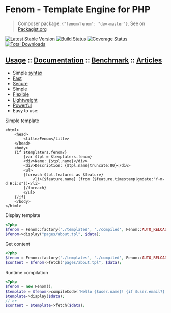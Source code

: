 Fenom - Template Engine for PHP
===============================

> Composer package: `{"fenom/fenom": "dev-master"}`. See on [Packagist.org](https://packagist.org/packages/fenom/fenom)

[![Latest Stable Version](https://poser.pugx.org/fenom/fenom/v/stable.png)](https://packagist.org/packages/fenom/fenom)
[![Build Status](https://travis-ci.org/bzick/fenom.png?branch=master)](https://travis-ci.org/bzick/fenom)
[![Coverage Status](https://coveralls.io/repos/bzick/fenom/badge.png?branch=master)](https://coveralls.io/r/bzick/fenom?branch=master)
[![Total Downloads](https://poser.pugx.org/fenom/fenom/downloads.png)](https://packagist.org/packages/fenom/fenom)
## [Usage](./docs/usage.md) :: [Documentation](./docs/readme.md) :: [Benchmark](./docs/benchmark.md) :: [Articles](./docs/articles.md)

* Simple [syntax](./docs/syntax.md)
* [Fast](./docs/benchmark.md)
* [Secure](./docs/settings.md)
* Simple
* [Flexible](./docs/ext/extensions.md)
* [Lightweight](./docs/benchmark.md#stats)
* [Powerful](./docs/readme.md)
* Easy to use:

Simple template

```smarty
<html>
    <head>
        <title>Fenom</title>
    </head>
    <body>
    {if $templaters.fenom?}
        {var $tpl = $templaters.fenom}
        <div>Name: {$tpl.name}</div>
        <div>Description: {$tpl.name|truncate:80}</div>
        <ul>
        {foreach $tpl.features as $feature}
            <li>{$feature.name} (from {$feature.timestamp|gmdate:"Y-m-d H:i:s"})</li>
        {/foreach}
        </ul>
    {/if}
    </body>
</html>
```

Display template

```php
<?php
$fenom = Fenom::factory('./templates', './compiled', Fenom::AUTO_RELOAD);
$fenom->display("pages/about.tpl", $data);
```

Get content

```php
<?php
$fenom = Fenom::factory('./templates', './compiled', Fenom::AUTO_RELOAD);
$content = $fenom->fetch("pages/about.tpl", $data);
```

Runtime compilation

```php
<?php
$fenom = new Fenom();
$template = $fenom->compileCode('Hello {$user.name}! {if $user.email?} Your email: {$user.email} {/if}');
$template->display($data);
// or
$content = $template->fetch($data);
```
